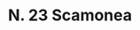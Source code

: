 ---
title: "N. 23 Scamonea"
permalink: "/edition/plant023/"
plant-name: "N. 23"
plant-number: "023"
plant-xml: "/assets/xml/plant023.xml"
plant-img1: "/assets/img/plant023_verso.jpg"
plant-img2: "/assets/img/plant023.jpg"
plant-title: "N. 23 Scamonea"
plant-taxon-link: "http://www.worldfloraonline.org/taxon/wfo-0001298534"
plant-taxon-content: "[Convolvolus Scammonia L.]"
layout: single-xml
---